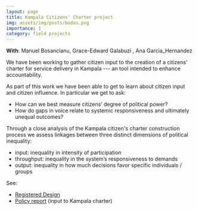 ```yaml
---
layout: page
title: Kampala Citizens' Charter project
img: assets/img/posts/bodas.png
importance: 1
category: field projects
---
```


**With**: Manuel Bosancianu, Grace-Edward Galabuzi , Ana Garcia_Hernandez 

We have been working to gather citizen input to the creation of a citizens' charter for service delivery in Kampala --- an tool intended to enhance accountability.

As part of this work we have been able to get to learn about citizen input and citizen influence. In particular we get to ask:

* How can we best measure citizens’ degree of political power?
* How do gaps in voice relate to systemic responsiveness and ultimately unequal outcomes?

Through a close analysis of the Kampala citizen's charter construction process we assess linkages between three distinct  dimensions of political inequality:

* input: inequality in intensity of participation
* throughput: inequality in the system’s responsiveness to demands
* output: inequality in how much decisions favor specific individuals / groups

See:

* [Registered Design](https://osf.io/htnjz)
* [Policy report](https://macartan.github.io/assets/pdf/projects/kampala_charter/20210317_report.pdf) (input to Kampala charter)


